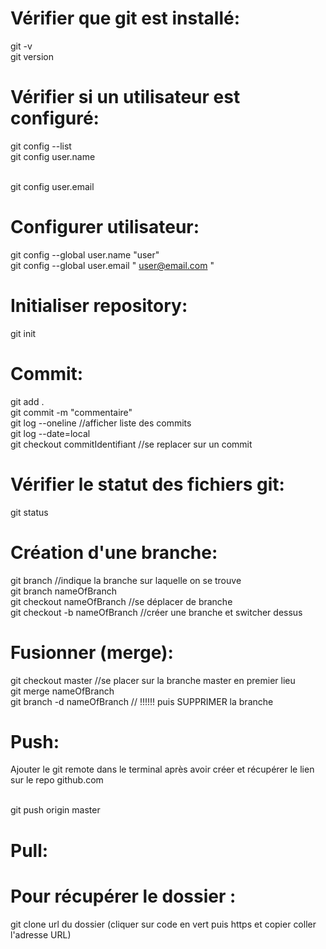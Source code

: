 # Vérifier que git est installé:
git -v
\
git version  

# Vérifier si un utilisateur est configuré:
git config --list
\
git config 
user.name

\
git config 
user.email


# Configurer utilisateur:
git config --global 
user.name
 "user"
\
git config --global 
user.email
 "
user@email.com
"

# Initialiser repository:
git init

# Commit:
git add .
\
git commit -m "commentaire"
\
git log --oneline                   //afficher liste des commits
\
git log --date=local
\
git checkout commitIdentifiant      //se replacer sur un commit

# Vérifier le statut des fichiers git:
git status 

# Création d'une branche:
git branch                          //indique la branche sur laquelle on se trouve
\
git branch nameOfBranch
\
git checkout nameOfBranch           //se déplacer de branche
\
git checkout -b nameOfBranch        //créer une branche et switcher dessus

# Fusionner (merge):
git checkout master                 //se placer sur la branche master en premier lieu
\
git merge nameOfBranch
\
git branch -d nameOfBranch          // !!!!!! puis SUPPRIMER la branche

# Push:
Ajouter le git remote dans le terminal après avoir créer et récupérer le lien sur le repo 
github.com

\
git push origin master
               
# Pull: 

# Pour récupérer le dossier :
git clone url du dossier (cliquer sur code en vert puis https et copier coller l'adresse URL)
